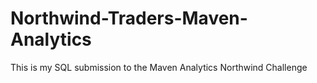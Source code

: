 # Northwind-Traders-Maven-Analytics
This is my SQL submission to the Maven Analytics Northwind Challenge 
